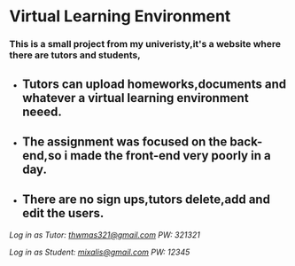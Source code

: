 # Virtual Learning Environment

### This is a small project from my univeristy,it's a website where there are tutors and students,

* ## Tutors can upload homeworks,documents and whatever a virtual learning environment neeed.

* ## The assignment was focused on the back-end,so i made the front-end very poorly in a day.

* ## There are no sign ups,tutors delete,add and edit the users.

*Log in as Tutor: thwmas321@gmail.com PW: 321321*

*Log in as Student: mixalis@gmail.com PW: 12345*
